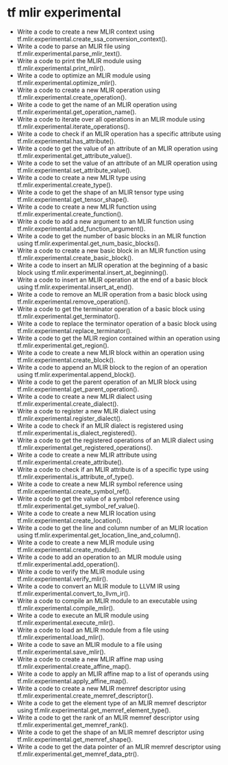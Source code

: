 # tf mlir experimental

- Write a code to create a new MLIR context using tf.mlir.experimental.create_ssa_conversion_context().
- Write a code to parse an MLIR file using tf.mlir.experimental.parse_mlir_text().
- Write a code to print the MLIR module using tf.mlir.experimental.print_mlir().
- Write a code to optimize an MLIR module using tf.mlir.experimental.optimize_mlir().
- Write a code to create a new MLIR operation using tf.mlir.experimental.create_operation().
- Write a code to get the name of an MLIR operation using tf.mlir.experimental.get_operation_name().
- Write a code to iterate over all operations in an MLIR module using tf.mlir.experimental.iterate_operations().
- Write a code to check if an MLIR operation has a specific attribute using tf.mlir.experimental.has_attribute().
- Write a code to get the value of an attribute of an MLIR operation using tf.mlir.experimental.get_attribute_value().
- Write a code to set the value of an attribute of an MLIR operation using tf.mlir.experimental.set_attribute_value().
- Write a code to create a new MLIR type using tf.mlir.experimental.create_type().
- Write a code to get the shape of an MLIR tensor type using tf.mlir.experimental.get_tensor_shape().
- Write a code to create a new MLIR function using tf.mlir.experimental.create_function().
- Write a code to add a new argument to an MLIR function using tf.mlir.experimental.add_function_argument().
- Write a code to get the number of basic blocks in an MLIR function using tf.mlir.experimental.get_num_basic_blocks().
- Write a code to create a new basic block in an MLIR function using tf.mlir.experimental.create_basic_block().
- Write a code to insert an MLIR operation at the beginning of a basic block using tf.mlir.experimental.insert_at_beginning().
- Write a code to insert an MLIR operation at the end of a basic block using tf.mlir.experimental.insert_at_end().
- Write a code to remove an MLIR operation from a basic block using tf.mlir.experimental.remove_operation().
- Write a code to get the terminator operation of a basic block using tf.mlir.experimental.get_terminator().
- Write a code to replace the terminator operation of a basic block using tf.mlir.experimental.replace_terminator().
- Write a code to get the MLIR region contained within an operation using tf.mlir.experimental.get_region().
- Write a code to create a new MLIR block within an operation using tf.mlir.experimental.create_block().
- Write a code to append an MLIR block to the region of an operation using tf.mlir.experimental.append_block().
- Write a code to get the parent operation of an MLIR block using tf.mlir.experimental.get_parent_operation().
- Write a code to create a new MLIR dialect using tf.mlir.experimental.create_dialect().
- Write a code to register a new MLIR dialect using tf.mlir.experimental.register_dialect().
- Write a code to check if an MLIR dialect is registered using tf.mlir.experimental.is_dialect_registered().
- Write a code to get the registered operations of an MLIR dialect using tf.mlir.experimental.get_registered_operations().
- Write a code to create a new MLIR attribute using tf.mlir.experimental.create_attribute().
- Write a code to check if an MLIR attribute is of a specific type using tf.mlir.experimental.is_attribute_of_type().
- Write a code to create a new MLIR symbol reference using tf.mlir.experimental.create_symbol_ref().
- Write a code to get the value of a symbol reference using tf.mlir.experimental.get_symbol_ref_value().
- Write a code to create a new MLIR location using tf.mlir.experimental.create_location().
- Write a code to get the line and column number of an MLIR location using tf.mlir.experimental.get_location_line_and_column().
- Write a code to create a new MLIR module using tf.mlir.experimental.create_module().
- Write a code to add an operation to an MLIR module using tf.mlir.experimental.add_operation().
- Write a code to verify the MLIR module using tf.mlir.experimental.verify_mlir().
- Write a code to convert an MLIR module to LLVM IR using tf.mlir.experimental.convert_to_llvm_ir().
- Write a code to compile an MLIR module to an executable using tf.mlir.experimental.compile_mlir().
- Write a code to execute an MLIR module using tf.mlir.experimental.execute_mlir().
- Write a code to load an MLIR module from a file using tf.mlir.experimental.load_mlir().
- Write a code to save an MLIR module to a file using tf.mlir.experimental.save_mlir().
- Write a code to create a new MLIR affine map using tf.mlir.experimental.create_affine_map().
- Write a code to apply an MLIR affine map to a list of operands using tf.mlir.experimental.apply_affine_map().
- Write a code to create a new MLIR memref descriptor using tf.mlir.experimental.create_memref_descriptor().
- Write a code to get the element type of an MLIR memref descriptor using tf.mlir.experimental.get_memref_element_type().
- Write a code to get the rank of an MLIR memref descriptor using tf.mlir.experimental.get_memref_rank().
- Write a code to get the shape of an MLIR memref descriptor using tf.mlir.experimental.get_memref_shape().
- Write a code to get the data pointer of an MLIR memref descriptor using tf.mlir.experimental.get_memref_data_ptr().